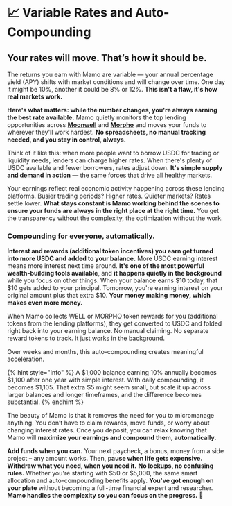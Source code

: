 # 📈 Variable Rates and Auto-Compounding

## **Your rates will move. That’s how it should be.**

The returns you earn with Mamo are variable — your annual percentage yield (APY) shifts with market conditions and will change over time. One day it might be 10%, another it could be 8% or 12%. **This isn't a flaw, it's how real markets work.**

**Here's what matters: while the number changes, you're always earning the best rate available.** Mamo quietly monitors the top lending opportunities across [**Moonwell**](https://moonwell.fi/) and [**Morpho**](https://morpho.org/) and moves your funds to wherever they'll work hardest. **No spreadsheets, no manual tracking needed, and you stay in control, always.**

Think of it like this: when more people want to borrow USDC for trading or liquidity needs, lenders can charge higher rates. When there's plenty of USDC available and fewer borrowers, rates adjust down. **It's simple supply and demand in action** — the same forces that drive all healthy markets.

Your earnings reflect real economic activity happening across these lending platforms. Busier trading periods? Higher rates. Quieter markets? Rates settle lower. **What stays constant is Mamo working behind the scenes to ensure your funds are always in the right place at the right time.** You get the transparency without the complexity, the optimization without the work.

### **Compounding for everyone, automatically.**

**Interest and rewards (additional token incentives) you earn get turned into more USDC and added to your balance.** More USDC earning interest means more interest next time around. **It's one of the most powerful wealth-building tools available**, and **it happens quietly in the background** while you focus on other things. When your balance earns $10 today, that $10 gets added to your principal. Tomorrow, you're earning interest on your original amount plus that extra $10. **Your money making money, which makes even more money.**

When Mamo collects WELL or MORPHO token rewards for you (additional tokens from the lending platforms), they get converted to USDC and folded right back into your earning balance. No manual claiming. No separate reward tokens to track. It just works in the background.

Over weeks and months, this auto-compounding creates meaningful acceleration.&#x20;

{% hint style="info" %}
A $1,000 balance earning 10% annually becomes $1,100 after one year with simple interest. With daily compounding, it becomes $1,105. That extra $5 might seem small, but scale it up across larger balances and longer timeframes, and the difference becomes substantial.
{% endhint %}

The beauty of Mamo is that it removes the need for you to micromanage anything. You don’t have to claim rewards, move funds, or worry about changing interest rates. Cnce you deposit, you can relax knowing that Mamo will **maximize your earnings and compound them, automatically**.&#x20;

**Add funds when you can.** Your next paycheck, a bonus, money from a side project – any amount works. Then, p**ause when life gets expensive. Withdraw what you need, when you need it.** **No lockups, no confusing rules.** Whether you're starting with $50 or $5,000, the same smart allocation and auto-compounding benefits apply. **You've got enough on your plate** without becoming a full-time financial expert and researcher. **Mamo handles the complexity so you can focus on the progress.** 🌱
